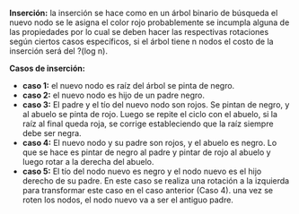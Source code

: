 **Inserción:** la inserción se hace como en un árbol binario de búsqueda el nuevo nodo se le asigna el color rojo probablemente se incumpla alguna de las propiedades por lo cual se deben hacer las respectivas rotaciones según ciertos casos específicos, si el árbol tiene n nodos el costo de la inserción será del ?(log n).  
  
**Casos de inserción:**  
- **caso 1:** el nuevo nodo es raíz del árbol se pinta de negro.  
- **caso 2:** el nuevo nodo es hijo de un padre negro.  
- **caso 3:** El padre y el tío del nuevo nodo son rojos. Se pintan de negro, y al abuelo se pinta de rojo. Luego se repite el ciclo con el abuelo, si la raíz al final queda roja, se corrige estableciendo que la raíz siempre debe ser negra.  
- **caso 4:** El nuevo nodo y su padre son rojos, y el abuelo es negro. Lo que se hace es pintar de negro al padre y pintar de rojo al abuelo y luego rotar a la derecha del abuelo.  
- **caso 5:** El tío del nodo nuevo es negro y el nodo nuevo es el hijo derecho de su padre. En este caso se realiza una rotación a la izquierda para transformar este caso en el caso anterior (Caso 4). una vez se roten los nodos, el nodo nuevo va a ser el antiguo padre.
